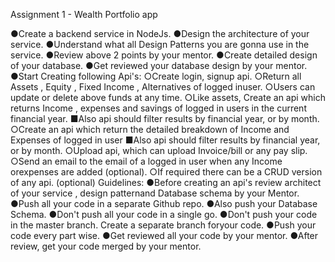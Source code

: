 Assignment 1 - Wealth Portfolio app

●Create a backend service in NodeJs.
●Design the architecture of your service.
●Understand what all Design Patterns you are gonna use in the service.
●Review above 2 points by your mentor.
●Create detailed design of your database.
●Get reviewed your database design by your mentor.
●Start Creating following Api's:
    ○Create login, signup api.
    ○Return all Assets , Equity , Fixed Income , Alternatives of logged inuser.
    ○Users can update or delete above funds at any time.
    ○Like assets, Create an api which returns Income , expenses and savings of logged in users in the current financial year.
■Also api should filter results by financial year, or by month.
    ○Create an api which return the detailed breakdown of Income and Expenses of logged in user
■Also api should filter results by financial year, or by month.
    ○Upload api, which can upload Invoice/bill or any pay slip.
    ○Send an email to the email of a logged in user when any Income orexpenses are added (optional).
    ○If required there can be a CRUD version of any api. (optional)
Guidelines:
    ●Before creating an api's review architect of your service , design patternand Database schema by your Mentor.
    ●Push all your code in a separate Github repo.
    ●Also push your Database Schema.
    ●Don't push all your code in a single go.
    ●Don't push your code in the master branch. Create a separate branch foryour code.
    ●Push your code every part wise.
    ●Get reviewed all your code by your mentor.
    ●After review, get your code merged by your mentor.